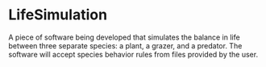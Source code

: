 # LifeSimulation
A piece of software being developed that simulates the balance in life between three separate species: a plant, a grazer, and a predator. The software will accept species behavior rules from files provided by the user.
